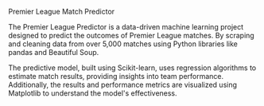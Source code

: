 Premier League Match Predictor

The Premier League Predictor is a data-driven machine learning project designed to predict the outcomes of Premier League matches. By scraping and cleaning data from over 5,000 matches using Python libraries like pandas and Beautiful Soup.

The predictive model, built using Scikit-learn, uses regression algorithms to estimate match results, providing insights into team performance. Additionally, the results and performance metrics are visualized using Matplotlib to understand the model's effectiveness.
